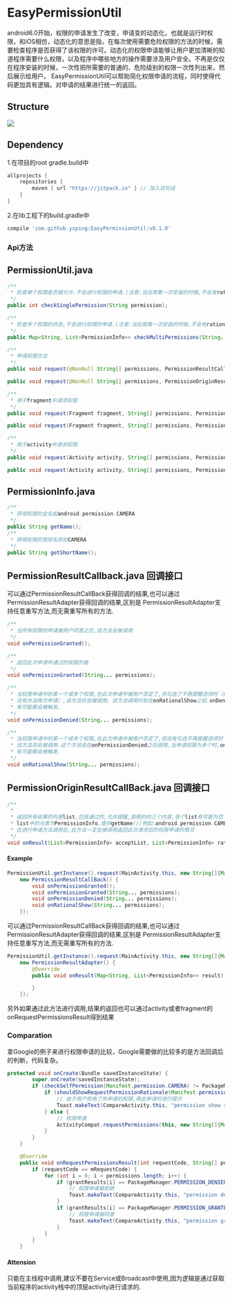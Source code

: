 # EasyPermissionUtil
android6.0开始，权限的申请发生了改变，申请变的动态化，也就是运行时权限，和iOS相仿，动态化的意思是指，在每次使用需要危险权限的方法的时候，需要检查程序是否获得了该权限的许可。动态化的权限申请能够让用户更加清晰的知道程序需要什么权限，以及程序中哪些地方的操作需要涉及用户安全。不再是仅仅在程序安装的时候，一次性把所需要的普通的、危险级别的权限一次性列出来，然后展示给用户。
EasyPermissionUtil可以帮助简化权限申请的流程，同时使得代码更加具有逻辑。对申请的结果进行统一的返回。

## Structure
![](https://github.com/yxping/EasyPermissionUtil/raw/master/structure.png)

## Dependency
1.在项目的root gradle.build中
``` gradle
allprojects {
    repositories {
        maven { url "https://jitpack.io" } // 加入这句话
    }
}
```
2.在lib工程下的build.gradle中
``` gradle
compile 'com.github.yxping:EasyPermissionUtil:v0.1.0'
```
### Api方法
## PermissionUtil.java
``` java
/**
 * 检查单个权限是否被允许,不会进行权限的申请.(注意:当应用第一次安装的时候,不会有rational的值,此时返回均是denied)
 */
public int checkSinglePermission(String permission);

/**
 * 检查多个权限的状态,不会进行权限的申请.(注意:当应用第一次安装的时候,不会有rational的值,此时返回均是denied)
 */
public Map<String, List<PermissionInfo>> checkMultiPermissions(String... permissions);

/**
 * 申请权限方法
 */
public void request(@NonNull String[] permissions, PermissionResultCallBack callBack);

public void request(@NonNull String[] permissions, PermissionOriginResultCallBack callBack);

/**
 * 用于fragment中请求权限
 */
public void request(Fragment fragment, String[] permissions, PermissionResultCallBack callBack);

public void request(Fragment fragment, String[] permissions, PermissionOriginResultCallBack callBack);

/**
 * 用于activity中请求权限
 */
public void request(Activity activity, String[] permissions, PermissionResultCallBack callBack);

public void request(Activity activity, String[] permissions, PermissionOriginResultCallBack callBack);
```

## PermissionInfo.java
``` java
/**
 * 获得权限的全名如android.permission.CAMERA
 */
public String getName();
/**
 * 获得权限的简短名称如CAMERA
 */
public String getShortName();
```

## PermissionResultCallback.java  回调接口
可以通过PermissionResultCallBack获得回调的结果,也可以通过PermissionResultAdapter获得回调的结果,区别是
PermissionResultAdapter支持任意重写方法,而无需重写所有的方法.
``` java
/**
 * 当所有权限的申请被用户同意之后,该方法会被调用
 */
void onPermissionGranted();

/**
 * 返回此次申请中通过的权限列表
 */
void onPermissionGranted(String... permissions);

/**
 * 当权限申请中的某一个或多个权限,在此次申请中被用户否定了,并勾选了不再提醒选项时（权限的申请窗口不能再弹出，
 * 没有办法再次申请）,该方法将会被调用。该方法调用时机在onRationalShow之前.onDenied和onRationalShow
 * 有可能都会被触发.
 */
void onPermissionDenied(String... permissions);

/**
 * 当权限申请中的某一个或多个权限,在此次申请中被用户否定了,但没有勾选不再提醒选项时（权限申请窗口还能再次申请弹出）
 * 该方法将会被调用.这个方法会在onPermissionDenied之后调用,当申请权限为多个时,onDenied和onRationalShow
 * 有可能都会被触发.
 */
void onRationalShow(String... permissions);
```

## PermissionOriginResultCallBack.java  回调接口
``` java
/**
 *
 * 返回所有结果的列表list,包括通过的,允许提醒,拒绝的的三个内容,各个list有可能为空
 * list中的元素为PermissionInfo,提供getName()[例如:android.permission.CAMERA]和getShortName()[例如:CAMERA]方法
 * 在进行申请方法调用后,此方法一定会被调用返回此次请求后的权限申请的情况
 */
void onResult(List<PermissionInfo> acceptList, List<PermissionInfo> rationalList, List<PermissionInfo> deniedList);
```

#### Example
``` java
PermissionUtil.getInstance().request(MainActivity.this, new String[]{Manifest.permission.CAMERA, Manifest.permission.READ_CONTACTS, Manifest.permission.READ_SMS},
    new PermissionResultCallBack() {
        void onPermissionGranted();
        void onPermissionGranted(String... permissions);
        void onPermissionDenied(String... permissions);
        void onRationalShow(String... permissions);
    });
```

可以通过PermissionResultCallBack获得回调的结果,也可以通过PermissionResultAdapter获得回调的结果,区别是
PermissionResultAdapter支持任意重写方法,而无需重写所有的方法.
``` java
PermissionUtil.getInstance().request(MainActivity.this, new String[]{Manifest.permission.READ_CALENDAR}, mRequestCode,
    new PermissionResultAdapter() {
        @Override
        public void onResult(Map<String, List<PermissionInfo>> result) {

        }
    });
```

另外如果通过此方法进行调用,结果的返回也可以通过activity或者fragment的onRequestPermissionsResult得到结果

### Comparation
拿Google的例子来进行权限申请的比较，Google需要做的比较多的是方法回调后的判断，代码复杂。
```java
protected void onCreate(Bundle savedInstanceState) {
        super.onCreate(savedInstanceState);
        if (checkSelfPermission(Manifest.permission.CAMERA) != PackageManager.PERMISSION_GRANTED) {
            if (shouldShowRequestPermissionRationale(Manifest.permission.CAMERA)) {
                // 由于用户拒绝了所申请的权限,再此申请时进行提示
                Toast.makeText(CompareActivity.this, "permission show rational", Toast.LENGTH_SHORT).show();
            } else {
                // 权限申请
                ActivityCompat.requestPermissions(this, new String[]{Manifest.permission.CAMERA}, mRequestCode);
            }
        }
    }

    @Override
    public void onRequestPermissionsResult(int requestCode, String[] permissions, int[] grantResults) {
        if (requestCode == mRequestCode) {
            for (int i = 0; i < permissions.length; i++) {
                if (grantResults[i] == PackageManager.PERMISSION_DENIED) {
                    // 权限申请被拒绝
                    Toast.makeText(CompareActivity.this, "permission denied", Toast.LENGTH_SHORT).show();
                }
                if (grantResults[i] == PackageManager.PERMISSION_GRANTED) {
                    // 权限申请被同意
                    Toast.makeText(CompareActivity.this, "permission granted", Toast.LENGTH_SHORT).show();
                }
            }
        }
    }
```

#### Attension
只能在主线程中调用,建议不要在Service或Broadcast中使用,因为逻辑是通过获取当前程序的activity栈中的顶层activity进行请求的.
